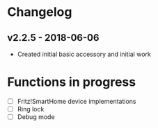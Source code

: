 # Changelog

## v2.2.5 - 2018-06-06
- Created initial basic accessory and initial work


# Functions in progress
- [ ] Fritz!SmartHome device implementations
- [ ] Ring lock
- [ ] Debug mode
